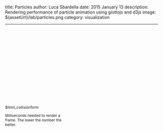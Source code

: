 title: Particles
author: Luca Sbardella
date: 2015 January 13
description: Rendering performance of particle animation using giottojs and d3js
image: ${assetUrl}/lab/particles.png
category: visualization

---

<div class="container-fluid">
<div class="row">
<div class="col-sm-9">
<div class="lazyContainer">
    <div style='padding-top: 50%'></div>
    <div data-require="${assetUrl}/lab/particles.js" class="content" data-giotto-viz></div>
</div>
</div>
<div class="col-sm-3">
    <div style="font-size: 12px; max-width: 200px;">
    $html_collisionform
    <div data-jstats></div>
    <p>Milliseconds needed to render a frame. The lower the number the better.</p>
    </div>
</div>
</div>
</div>
